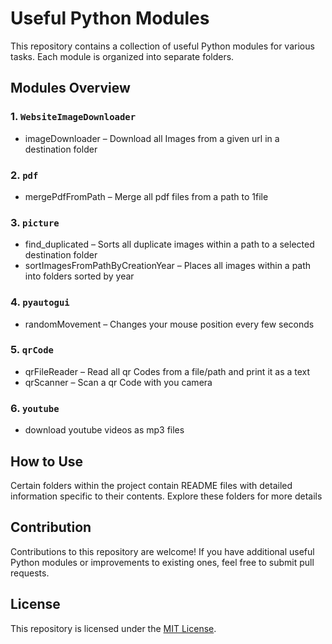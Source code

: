 # Useful Python Modules

This repository contains a collection of useful Python modules for various tasks. Each module is organized into separate folders.

## Modules Overview

### 1. `WebsiteImageDownloader`
* imageDownloader – Download all Images from a given url in a destination folder

### 2. `pdf`
* mergePdfFromPath – Merge all pdf files from a path to 1file

### 3. `picture`
* find_duplicated – Sorts all duplicate images within a path to a selected destination folder
* sortImagesFromPathByCreationYear – Places all images within a path into folders sorted by year

### 4. `pyautogui`
* randomMovement – Changes your mouse position every few seconds

### 5. `qrCode`
* qrFileReader – Read all qr Codes from a file/path and print it as a text
* qrScanner – Scan a qr Code with you camera

### 6. `youtube`
* download youtube videos as mp3 files

## How to Use

Certain folders within the project contain README files with detailed information specific to their contents. Explore these folders for more details

## Contribution

Contributions to this repository are welcome! If you have additional useful Python modules or improvements to existing ones, feel free to submit pull requests.

## License

This repository is licensed under the [MIT License](LICENSE).
